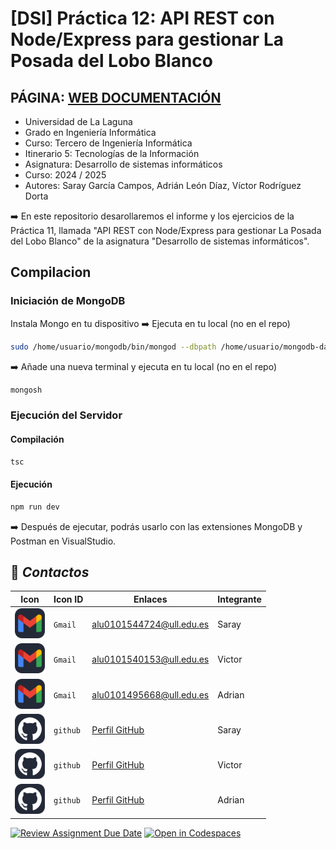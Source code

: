 # [DSI] Práctica 12: API REST con Node/Express para gestionar La Posada del Lobo Blanco
## PÁGINA: [WEB DOCUMENTACIÓN](https://ull-esit-inf-dsi-2425.github.io/prct07-witcher-datamodel-groupf/)
* Universidad de La Laguna
* Grado en Ingeniería Informática
* Curso: Tercero de Ingeniería Informática
* Itinerario 5: Tecnologías de la Información
* Asignatura: Desarrollo de sistemas informáticos
* Curso: 2024 / 2025
* Autores: Saray García Campos, Adrián León Díaz, Víctor Rodríguez Dorta
  
➡️ En este repositorio desarollaremos el informe y los ejercicios de la Práctica 11, llamada "API REST con Node/Express para gestionar La Posada del Lobo Blanco" de la asignatura "Desarrollo de sistemas informáticos".

## Compilacion

### Iniciación de MongoDB
Instala Mongo en tu dispositivo
➡️ Ejecuta en tu local  (no en el repo)
```Bash
sudo /home/usuario/mongodb/bin/mongod --dbpath /home/usuario/mongodb-data/
```
➡️ Añade una nueva terminal y ejecuta en tu local (no en el repo)
```Bash
mongosh
```

### Ejecución del Servidor

#### Compilación
```Bash
tsc
```
#### Ejecución
```Bash
npm run dev
```

➡️ Después de ejecutar, podrás usarlo con las extensiones MongoDB y Postman en VisualStudio.




## 📱 _Contactos_
Icon | Icon ID | Enlaces | Integrante
-------|--------|--------|----------
<img src="./Imagenes/Gmail-Dark.svg" width="48"> | `Gmail`  | alu0101544724@ull.edu.es | Saray
<img src="./Imagenes/Gmail-Dark.svg" width="48"> | `Gmail`  | alu0101540153@ull.edu.es | Victor
<img src="./Imagenes/Gmail-Dark.svg" width="48"> | `Gmail`  | alu0101495668@ull.edu.es | Adrian
<img src="./Imagenes/Github-Dark.svg" width="48"> | `github` | [Perfil GitHub](https://github.com/alu0101544724) | Saray
<img src="./Imagenes/Github-Dark.svg" width="48"> | `github` | [Perfil GitHub](https://github.com/alu0101540153) | Victor
<img src="./Imagenes/Github-Dark.svg" width="48"> | `github` | [Perfil GitHub]() | Adrian


[![Review Assignment Due Date](https://classroom.github.com/assets/deadline-readme-button-22041afd0340ce965d47ae6ef1cefeee28c7c493a6346c4f15d667ab976d596c.svg)](https://classroom.github.com/a/iigoPlD8)
[![Open in Codespaces](https://classroom.github.com/assets/launch-codespace-2972f46106e565e64193e422d61a12cf1da4916b45550586e14ef0a7c637dd04.svg)](https://classroom.github.com/open-in-codespaces?assignment_repo_id=19313338)
